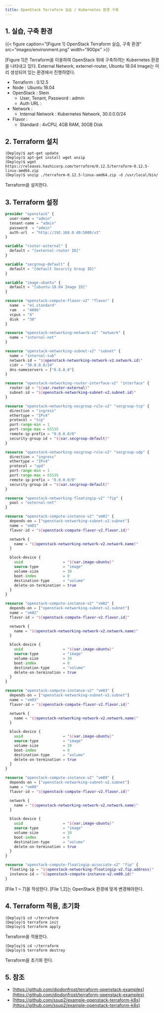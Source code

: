```yaml
---
title: OpenStack Terraform 실습 / Kubernetes 환경 구축
---
```


## 1. 실습, 구축 환경

{{< figure caption="[Figure 1] OpenStack Terraform 실습, 구축 환경" src="images/environment.png" width="900px" >}}

[Figure 1]은 Terraform을 이용하여 OpenStack 위에 구축하려는 Kubernetes 환경을 나타내고 있다. External Network, externel-router, Ubuntu 18.04 Image는 미리 생성되어 있는 환경에서 진행하였다.

* Terraform : 0.12.5
* Node : Ubuntu 18.04
* OpenStack : Stein
  * User, Tenant, Password : admin
  * Auth URL : 
* Network :
  * Internal Network : Kubernetes Network, 30.0.0.0/24
* Flavor :
  * Standard : 4vCPU, 4GB RAM, 30GB Disk

## 2. Terraform 설치

```shell
(Deploy)$ apt-get update
(Deploy)$ apt-get install wget unzip
(Deploy)$ wget https://releases.hashicorp.com/terraform/0.12.5/terraform-0.12.5-linux-amd64.zip
(Deploy)$ unzip ./terraform-0.12.5-linux-amd64.zip -d /usr/local/bin/
```

Terraform을 설치한다.

## 3. Terraform 설정

```tf linenos {caption="[File 1] ~/terraform/provider.tf", linenos=table}
provider "openstack" {
  user-name = "admin"
  tenant-name = "admin"
  password  = "admin"
  auth-url  = "http://192.168.0.40:5000/v3"
}
```

```tf linenos {caption="[File 2] ~/terraform/00-params.tf", linenos=table}
variable "router-external" {
  default = "[external-router ID]"
}

variable "secgroup-default" {
  default = "[default Security Group ID]"
}

variable "image-ubuntu" {
  default = "[ubuntu-18.04 Image ID]"
}
```

```tf linenos {caption="[File 3] ~/terraform/010-flavor.tf", linenos=table}
resource "openstack-compute-flavor-v2" "flavor" {
  name  = "m1.standard"
  ram   = "4096"
  vcpus = "4"
  disk  = "30"
}
```

```tf linenos {caption="[File 4] ~/terraform/020-network.tf", linenos=table}
resource "openstack-networking-network-v2" "network" {
  name = "internal-net"
}

resource "openstack-networking-subnet-v2" "subnet" {
  name = "internal-sub"
  network-id = "${openstack-networking-network-v2.network.id}"
  cidr = "30.0.0.0/24"
  dns-nameservers = ["8.8.8.8"]
}

resource "openstack-networking-router-interface-v2" "interface" {
  router-id = "${var.router-external}"
  subnet-id = "${openstack-networking-subnet-v2.subnet.id}"
}
```

```tf linenos {caption="[File 5] ~/terraform/030-secgroup.tf", linenos=table}
resource "openstack-networking-secgroup-rule-v2" "secgroup-tcp" {
  direction = "ingress"
  ethertype = "IPv4"
  protocol = "tcp"
  port-range-min = 1
  port-range-max = 65535
  remote-ip-prefix = "0.0.0.0/0"
  security-group-id = "${var.secgroup-default}"
}

resource "openstack-networking-secgroup-rule-v2" "secgroup-udp" {
  direction = "ingress"
  ethertype = "IPv4"
  protocol = "upd"
  port-range-min = 1
  port-range-max = 65535
  remote-ip-prefix = "0.0.0.0/0"
  security-group-id = "${var.secgroup-default}"
}
```

```tf linenos {caption="[File 6] ~/terraform/040-floating.tf", linenos=table}
resource "openstack-networking-floatingip-v2" "fip" {
  pool = "external-net"
}
```

```tf linenos {caption="[File 7] ~/terraform/050-instance.tf", linenos=table}
resource "openstack-compute-instance-v2" "vm01" {
  depends-on = ["openstack-networking-subnet-v2.subnet"]
  name = "vm01"
  flavor-id = "${openstack-compute-flavor-v2.flavor.id}"

  network {
    name = "${openstack-networking-network-v2.network.name}"
  }

  block-device {
    uuid                  = "${var.image-ubuntu}"
    source-type           = "image"
    volume-size           = 30
    boot-index            = 0
    destination-type      = "volume"
    delete-on-termination = true
  }
}

resource "openstack-compute-instance-v2" "vm02" {
  depends-on = ["openstack-networking-subnet-v2.subnet"]
  name = "vm02"
  flavor-id = "${openstack-compute-flavor-v2.flavor.id}"

  network {
    name = "${openstack-networking-network-v2.network.name}"
  }

  block-device {
    uuid                  = "${var.image-ubuntu}"
    source-type           = "image"
    volume-size           = 30
    boot-index            = 0
    destination-type      = "volume"
    delete-on-termination = true
  }
}

resource "openstack-compute-instance-v2" "vm03" {
  depends-on = ["openstack-networking-subnet-v2.subnet"]
  name = "vm03"
  flavor-id = "${openstack-compute-flavor-v2.flavor.id}"

  network {
    name = "${openstack-networking-network-v2.network.name}"
  }

  block-device {
    uuid                  = "${var.image-ubuntu}"
    source-type           = "image"
    volume-size           = 30
    boot-index            = 0
    destination-type      = "volume"
    delete-on-termination = true
  }
}

resource "openstack-compute-instance-v2" "vm09" {
  depends-on = ["openstack-networking-subnet-v2.subnet"]
  name = "vm09"
  flavor-id = "${openstack-compute-flavor-v2.flavor.id}"

  network {
    name = "${openstack-networking-network-v2.network.name}"
  }

  block-device {
    uuid                  = "${var.image-ubuntu}"
    source-type           = "image"
    volume-size           = 30
    boot-index            = 0
    destination-type      = "volume"
    delete-on-termination = true
  }
}

resource "openstack-compute-floatingip-associate-v2" "fip" {
  floating-ip = "${openstack-networking-floatingip-v2.fip.address}"
  instance-id = "${openstack-compute-instance-v2.vm09.id}"
}
```

[File 1 ~ 7]을 작성한다. [File 1,2]는 OpenStack 환경에 맞게 변경해야한다.

## 4. Terraform 적용, 초기화

```shell
(Deploy)$ cd ~/terraform
(Deploy)$ terraform init
(Deploy)$ terraform apply
```

Terraform을 적용한다.

```shell
(Deploy)$ cd ~/terraform
(Deploy)$ terraform destroy
```

Terraform을 초기화 한다.

## 5. 참조

* [https://github.com/diodonfrost/terraform-openstack-examples](https://github.com/diodonfrost/terraform-openstack-examples)
* [https://github.com/ssup2/example-openstack-terraform-k8s](https://github.com/ssup2/example-openstack-terraform-k8s)
